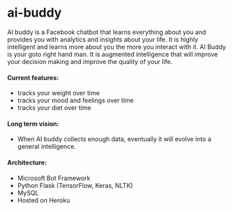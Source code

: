# ai-buddy

AI buddy is a Facebook chatbot that learns everything about you and provides you with analytics and insights about your life.  It is highly intelligent and learns more about you the more you interact with it.  AI Buddy is your goto right hand man.  It is augmented intelligence that will improve your decision making and improve the quality of your life.    

#### Current features:
- tracks your weight over time
- tracks your mood and feelings over time
- tracks your diet over time

#### Long term vision:
- When AI buddy collects enough data, eventually it will evolve into a general intelligence.

#### Architecture:
- Microsoft Bot Framework
- Python Flask (TensorFlow, Keras, NLTK)
- MySQL
- Hosted on Heroku
